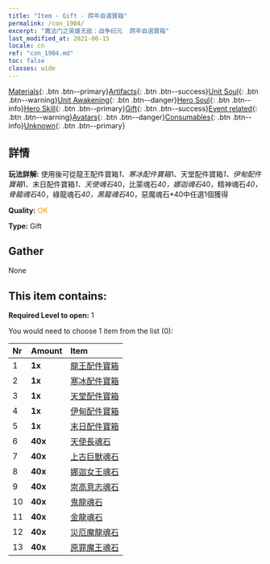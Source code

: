 ```yaml
---
title: "Item - Gift - 跨年自選寶箱"
permalink: /con_1904/
excerpt: "魔法门之英雄无敌：战争纪元  跨年自選寶箱"
last_modified_at: 2021-06-15
locale: cn
ref: "con_1904.md"
toc: false
classes: wide
---
```

 [Materials](/ItemsCN/){: .btn .btn--primary}[Artifacts](/ItemsCN/Artifacts/){: .btn .btn--success}[Unit Soul](/ItemsCN/UnitSoul/){: .btn .btn--warning}[Unit Awakening](/ItemsCN/UnitAwakening/){: .btn .btn--danger}[Hero Soul](/ItemsCN/HeroSoul/){: .btn .btn--info}[Hero Skill](/ItemsCN/HeroSkill/){: .btn .btn--primary}[Gift](/ItemsCN/Gift/){: .btn .btn--success}[Event related](/ItemsCN/Events/){: .btn .btn--warning}[Avatars](/ItemsCN/Avatars/){: .btn .btn--danger}[Consumables](/ItemsCN/Consumables/){: .btn .btn--info}[Unknown](/ItemsCN/Unknown/){: .btn .btn--primary}

## 詳情
 **玩法詳解:** 使用後可從龍王配件寶箱*1、寒冰配件寶箱*1、天堂配件寶箱*1、伊甸配件寶箱*1、末日配件寶箱*1、天使魂石*40，比蒙魂石*40，娜迦魂石*40，精神魂石*40，骨龍魂石*40，綠龍魂石*40，黑龍魂石*40，惡魔魂石*40中任選1個獲得

 **Quality:** <span style="color: #FF8C00">OK</span>

 **Type:** Gift

## Gather

  None

## This item contains:

 **Required Level to open:** 1

 You would need to choose 1 item from the list (0):

  | Nr | Amount |     Item    |
  |:---|:-------|:------------|
  | 1 |  **1x** | [龍王配件寶箱](/cn/Items/con_1348/) |  | 
  | 2 |  **1x** | [寒冰配件寶箱](/cn/Items/con_1352/) |  | 
  | 3 |  **1x** | [天堂配件寶箱](/cn/Items/con_1354/) |  | 
  | 4 |  **1x** | [伊甸配件寶箱](/cn/Items/con_1864/) |  | 
  | 5 |  **1x** | [末日配件寶箱](/cn/Items/con_1360/) |  | 
  | 6 |  **40x** | [天使長魂石](/cn/Items/unt_288/) |  | 
  | 7 |  **40x** | [上古巨獸魂石](/cn/Items/unt_311/) |  | 
  | 8 |  **40x** | [娜迦女王魂石](/cn/Items/unt_325/) |  | 
  | 9 |  **40x** | [崇高意志魂石](/cn/Items/unt_347/) |  | 
  | 10 |  **40x** | [鬼龍魂石](/cn/Items/unt_303/) |  | 
  | 11 |  **40x** | [金龍魂石](/cn/Items/unt_295/) |  | 
  | 12 |  **40x** | [災厄魔龍魂石](/cn/Items/unt_334/) |  | 
  | 13 |  **40x** | [原罪魔王魂石](/cn/Items/unt_318/) |  | 
